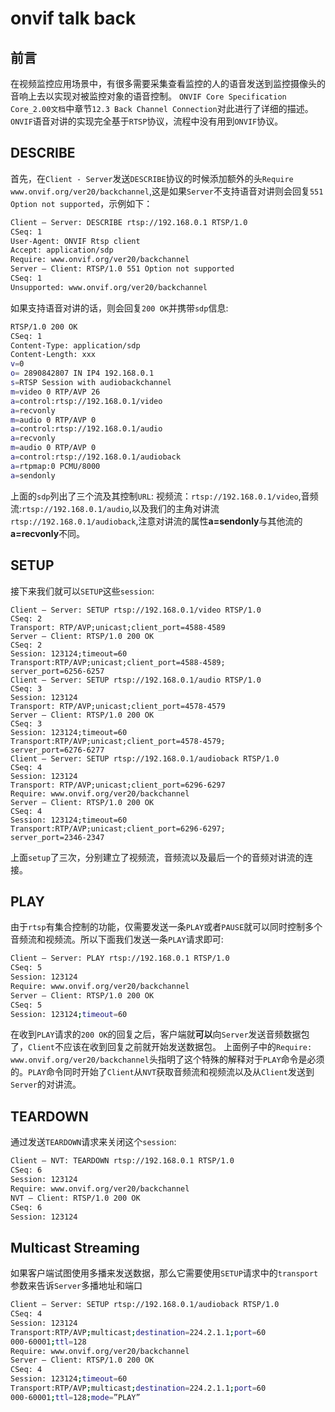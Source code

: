 # onvif talk back

## 前言

在视频监控应用场景中，有很多需要采集查看监控的人的语音发送到监控摄像头的音响上去以实现对被监控对象的语音控制。
`ONVIF Core Specification Core_2.00文档`中章节`12.3 Back Channel Connection`对此进行了详细的描述。
`ONVIF`语音对讲的实现完全基于`RTSP`协议，流程中没有用到`ONVIF`协议。

## DESCRIBE

首先，在`Client - Server`发送`DESCRIBE`协议的时候添加额外的头`Require www.onvif.org/ver20/backchannel`,这是如果`Server`不支持语音对讲则会回复`551 Option not supported`，示例如下：

```bash
Client – Server: DESCRIBE rtsp://192.168.0.1 RTSP/1.0
CSeq: 1
User-Agent: ONVIF Rtsp client
Accept: application/sdp
Require: www.onvif.org/ver20/backchannel
Server – Client: RTSP/1.0 551 Option not supported
CSeq: 1
Unsupported: www.onvif.org/ver20/backchannel
```

如果支持语音对讲的话，则会回复`200 OK`并携带`sdp`信息:

```bash
RTSP/1.0 200 OK
CSeq: 1
Content-Type: application/sdp
Content-Length: xxx
v=0
o= 2890842807 IN IP4 192.168.0.1
s=RTSP Session with audiobackchannel
m=video 0 RTP/AVP 26
a=control:rtsp://192.168.0.1/video
a=recvonly
m=audio 0 RTP/AVP 0
a=control:rtsp://192.168.0.1/audio
a=recvonly
m=audio 0 RTP/AVP 0
a=control:rtsp://192.168.0.1/audioback
a=rtpmap:0 PCMU/8000
a=sendonly
```

上面的`sdp`列出了三个流及其控制`URL`: 视频流：`rtsp://192.168.0.1/video`,音频流:`rtsp://192.168.0.1/audio`,以及我们的主角对讲流`rtsp://192.168.0.1/audioback`,注意对讲流的属性**a=sendonly**与其他流的**a=recvonly**不同。

## SETUP

接下来我们就可以`SETUP`这些`session`:

```rtsp
Client – Server: SETUP rtsp://192.168.0.1/video RTSP/1.0
CSeq: 2
Transport: RTP/AVP;unicast;client_port=4588-4589
Server – Client: RTSP/1.0 200 OK
CSeq: 2
Session: 123124;timeout=60
Transport:RTP/AVP;unicast;client_port=4588-4589;
server_port=6256-6257
Client – Server: SETUP rtsp://192.168.0.1/audio RTSP/1.0
CSeq: 3
Session: 123124
Transport: RTP/AVP;unicast;client_port=4578-4579
Server – Client: RTSP/1.0 200 OK
CSeq: 3
Session: 123124;timeout=60
Transport:RTP/AVP;unicast;client_port=4578-4579;
server_port=6276-6277
Client – Server: SETUP rtsp://192.168.0.1/audioback RTSP/1.0
CSeq: 4
Session: 123124
Transport: RTP/AVP;unicast;client_port=6296-6297
Require: www.onvif.org/ver20/backchannel
Server – Client: RTSP/1.0 200 OK
CSeq: 4
Session: 123124;timeout=60
Transport:RTP/AVP;unicast;client_port=6296-6297;
server_port=2346-2347
```
上面`setup`了三次，分别建立了视频流，音频流以及最后一个的音频对讲流的连接。

## PLAY

由于`rtsp`有集合控制的功能，仅需要发送一条`PLAY`或者`PAUSE`就可以同时控制多个音频流和视频流。所以下面我们发送一条`PLAY`请求即可:

```bash
Client – Server: PLAY rtsp://192.168.0.1 RTSP/1.0
CSeq: 5
Session: 123124
Require: www.onvif.org/ver20/backchannel
Server – Client: RTSP/1.0 200 OK
CSeq: 5
Session: 123124;timeout=60
```

在收到`PLAY`请求的`200 OK`的回复之后，客户端就**可以**向`Server`发送音频数据包了，`Client`不应该在收到回复之前就开始发送数据包。
上面例子中的`Require: www.onvif.org/ver20/backchannel`头指明了这个特殊的解释对于`PLAY`命令是必须的。`PLAY`命令同时开始了`Client`从`NVT`获取音频流和视频流以及从`Client`发送到`Server`的对讲流。

## TEARDOWN

通过发送`TEARDOWN`请求来关闭这个`session`:

```bash
Client – NVT: TEARDOWN rtsp://192.168.0.1 RTSP/1.0
CSeq: 6
Session: 123124
Require: www.onvif.org/ver20/backchannel
NVT – Client: RTSP/1.0 200 OK
CSeq: 6
Session: 123124
```

## Multicast Streaming

如果客户端试图使用多播来发送数据，那么它需要使用`SETUP`请求中的`transport`参数来告诉`Server`多播地址和端口

```bash
Client – Server: SETUP rtsp://192.168.0.1/audioback RTSP/1.0
CSeq: 4
Session: 123124
Transport:RTP/AVP;multicast;destination=224.2.1.1;port=60
000-60001;ttl=128
Require: www.onvif.org/ver20/backchannel
Server – Client: RTSP/1.0 200 OK
CSeq: 4
Session: 123124;timeout=60
Transport:RTP/AVP;multicast;destination=224.2.1.1;port=60
000-60001;ttl=128;mode=”PLAY”
```